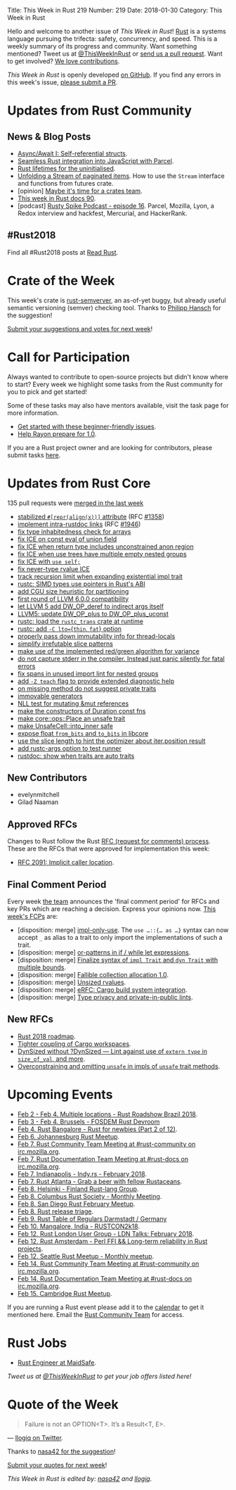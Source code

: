 Title: This Week in Rust 219
Number: 219
Date: 2018-01-30
Category: This Week in Rust

Hello and welcome to another issue of *This Week in Rust*!
[Rust](http://rust-lang.org) is a systems language pursuing the trifecta: safety, concurrency, and speed.
This is a weekly summary of its progress and community.
Want something mentioned? Tweet us at [@ThisWeekInRust](https://twitter.com/ThisWeekInRust) or [send us a pull request](https://github.com/cmr/this-week-in-rust).
Want to get involved? [We love contributions](https://github.com/rust-lang/rust/blob/master/CONTRIBUTING.md).

*This Week in Rust* is openly developed [on GitHub](https://github.com/cmr/this-week-in-rust).
If you find any errors in this week's issue, [please submit a PR](https://github.com/cmr/this-week-in-rust/pulls).

# Updates from Rust Community

## News & Blog Posts

* [Async/Await I: Self-referential structs](https://boats.gitlab.io/blog/post/2018-01-25-async-i-self-referential-structs/).
* [Seamless Rust integration into JavaScript with Parcel](https://medium.com/@devongovett/parcel-v1-5-0-released-source-maps-webassembly-rust-and-more-3a6385e43b95).
* [Rust lifetimes for the uninitialised](http://asquera.de/blog/2018-01-29/rust-lifetimes-for-the-uninitialised/).
* [Unfolding a Stream of paginated items](http://xion.io/post/code/rust-unfold-pagination.html). How to use the `Stream` interface and functions from futures crate.
* [opinion] [Maybe it's time for a crates team](https://beyermatthias.de/blog/2018/01/31/maybe-its-time-for-a-crates-team/).
* [This week in Rust docs 90](https://guillaumegomez.github.io/this-week-in-rust-docs/blog/this-week-in-rust-docs-90).
* [podcast] [Rusty Spike Podcast - episode 16](https://rusty-spike.blubrry.net/2018/01/25/episode-16-jan-24-2018/). Parcel, Mozilla, Lyon, a Redox interview and hackfest, Mercurial, and HackerRank.

## #Rust2018

Find all #Rust2018 posts at [Read Rust](http://readrust.net/rust2018/).

# Crate of the Week

This week's crate is [rust-semverver](https://github.com/rust-lang-nursery/rust-semverver), an as-of-yet buggy, but already useful semantic versioning (semver) checking tool. Thanks to [Philipp Hansch](https://users.rust-lang.org/u/phansch) for the suggestion!

[Submit your suggestions and votes for next week][submit_crate]!

[submit_crate]: https://users.rust-lang.org/t/crate-of-the-week/2704

# Call for Participation

Always wanted to contribute to open-source projects but didn't know where to start?
Every week we highlight some tasks from the Rust community for you to pick and get started!

Some of these tasks may also have mentors available, visit the task page for more information.

* [Get started with these beginner-friendly issues](https://www.rustaceans.org/findwork/starters).
* [Help Rayon prepare for 1.0](https://users.rust-lang.org/t/rayon-1-0-on-feb-14/14950).

If you are a Rust project owner and are looking for contributors, please submit tasks [here][guidelines].

[guidelines]: https://users.rust-lang.org/t/twir-call-for-participation/4821

# Updates from Rust Core

135 pull requests were [merged in the last week][merged]

[merged]: https://github.com/search?q=is%3Apr+org%3Arust-lang+is%3Amerged+merged%3A2017-01-22..2018-01-29

* [stabilized `#[repr(align(x))]` attribute](https://github.com/rust-lang/rust/pull/47006) (RFC [#1358](https://rust-lang.github.io/rfcs/1358-repr-align))
* [implement intra-rustdoc links](https://github.com/rust-lang/rust/pull/47046) (RFC [#1946](https://rust-lang.github.io/rfcs/1946-intra-rustdoc-links))
* [fix type inhabitedness check for arrays](https://github.com/rust-lang/rust/pull/47600)
* [fix ICE on const eval of union field](https://github.com/rust-lang/rust/pull/47794)
* [fix ICE when return type includes unconstrained anon region](https://github.com/rust-lang/rust/pull/47668)
* [fix ICE when use trees have multiple empty nested groups](https://github.com/rust-lang/rust/pull/47705)
* [fix ICE with `use self;`](https://github.com/rust-lang/rust/pull/47633)
* [fix never-type rvalue ICE](https://github.com/rust-lang/rust/pull/47746)
* [track recursion limit when expanding existential impl trait](https://github.com/rust-lang/rust/pull/47529)
* [rustc: SIMD types use pointers in Rust's ABI](https://github.com/rust-lang/rust/pull/47743)
* [add CGU size heuristic for partitioning](https://github.com/rust-lang/rust/pull/47415)
* [first round of LLVM 6.0.0 compatibility](https://github.com/rust-lang/rust/pull/47710)
* [let LLVM 5 add DW_OP_deref to indirect args itself](https://github.com/rust-lang/rust/pull/47688)
* [LLVM5: update DW_OP_plus to DW_OP_plus_uconst](https://github.com/rust-lang/rust/pull/47610)
* [rustc: load the `rustc_trans` crate at runtime](https://github.com/rust-lang/rust/pull/47671)
* [rustc: add `-C lto=`{`thin`, `fat`} option](https://github.com/rust-lang/rust/pull/47521)
* [properly pass down immutability info for thread-locals](https://github.com/rust-lang/rust/pull/47425)
* [simplify irrefutable slice patterns](https://github.com/rust-lang/rust/pull/47374)
* [make use of the implemented red/green algorithm for variance](https://github.com/rust-lang/rust/pull/47696)
* [do not capture stderr in the compiler. Instead just panic silently for fatal errors](https://github.com/rust-lang/rust/pull/47634)
* [fix spans in unused import lint for nested groups](https://github.com/rust-lang/rust/pull/47726)
* [add `-Z teach` flag to provide extended diagnostic help](https://github.com/rust-lang/rust/pull/47652)
* [on missing method do not suggest private traits](https://github.com/rust-lang/rust/pull/47534)
* [immovable generators](https://github.com/rust-lang/rust/pull/45337)
* [NLL test for mutating &mut references](https://github.com/rust-lang/rust/pull/47609)
* [make the constructors of Duration const fns](https://github.com/rust-lang/rust/pull/47300)
* [make core::ops::Place an unsafe trait](https://github.com/rust-lang/rust/pull/47299)
* [make UnsafeCell::into_inner safe](https://github.com/rust-lang/rust/pull/47204)
* [expose float `from_bits` and `to_bits` in libcore](https://github.com/rust-lang/rust/pull/46931)
* [use the slice length to hint the optimizer about iter.position result](https://github.com/rust-lang/rust/pull/47772)
* [add rustc-args option to test runner](https://github.com/rust-lang/rust/pull/47558)
* [rustdoc: show when traits are auto traits](https://github.com/rust-lang/rust/pull/47672)

## New Contributors

* evelynmitchell
* Gilad Naaman

## Approved RFCs

Changes to Rust follow the Rust [RFC (request for comments)
process](https://github.com/rust-lang/rfcs#rust-rfcs). These
are the RFCs that were approved for implementation this week:

* [RFC 2091: Implicit caller location](https://github.com/rust-lang/rfcs/pull/2091).

## Final Comment Period

Every week [the team](https://www.rust-lang.org/team.html) announces the
'final comment period' for RFCs and key PRs which are reaching a
decision. Express your opinions now. [This week's FCPs][fcp] are:

[fcp]: https://github.com/rust-lang/rfcs/labels/final-comment-period

* [disposition: merge] [impl-only-use](https://github.com/rust-lang/rfcs/pull/2166). The `use …::{… as …}` syntax can now accept `_` as alias to a trait to only import the implementations of such a trait.
* [disposition: merge] [or-patterns in if / while let expressions](https://github.com/rust-lang/rfcs/pull/2175).
* [disposition: merge] [Finalize syntax of `impl Trait` and `dyn Trait` with multiple bounds](https://github.com/rust-lang/rfcs/pull/2250).
* [disposition: merge] [Fallible collection allocation 1.0](https://github.com/rust-lang/rfcs/pull/2116).
* [disposition: merge] [Unsized rvalues](https://github.com/rust-lang/rfcs/pull/1909).
* [disposition: merge] [eRFC: Cargo build system integration](https://github.com/rust-lang/rfcs/pull/2136).
* [disposition: merge] [Type privacy and private-in-public lints](https://github.com/rust-lang/rfcs/pull/2145).

## New RFCs

* [Rust 2018 roadmap](https://github.com/rust-lang/rfcs/pull/2314).
* [Tighter coupling of Cargo workspaces](https://github.com/rust-lang/rfcs/pull/2315).
* [DynSized without ?DynSized — Lint against use of `extern type` in `size_of_val`, and more](https://github.com/rust-lang/rfcs/pull/2310).
* [Overconstraining and omitting `unsafe` in impls of `unsafe` trait methods](https://github.com/rust-lang/rfcs/pull/2316).

# Upcoming Events

* [Feb  2 - Feb 4. Multiple locations - Rust Roadshow Brazil 2018](https://mozillabr.org/2017/12/anunciando-o-rust-roadshow-brasil-2018-para-mobilizadores-de-todo-o-brasil/).
* [Feb  3 - Feb 4. Brussels - FOSDEM Rust Devroom](https://fosdem.org/2018/schedule/track/rust/)
* [Feb  4. Rust Bangalore - Rust for newbies (Part 2 of 12)](https://www.meetup.com/rustox/events/247201900/).
* [Feb  6. Johannesburg Rust Meetup](https://www.meetup.com/Johannesburg-Rust-Meetup/).
* [Feb  7. Rust Community Team Meeting at #rust-community on irc.mozilla.org](https://chat.mibbit.com/?server=irc.mozilla.org&channel=%23rust-community).
* [Feb  7. Rust Documentation Team Meeting at #rust-docs on irc.mozilla.org](https://chat.mibbit.com/?server=irc.mozilla.org&channel=%23rust-docs).
* [Feb  7. Indianapolis - Indy.rs - February 2018](https://www.meetup.com/indyrs/events/246726699/).
* [Feb  7. Rust Atlanta - Grab a beer with fellow Rustaceans](https://www.meetup.com/Rust-ATL/events/rhvgrmyxdbkb/).
* [Feb  8. Helsinki - Finland Rust-lang Group](https://www.meetup.com/Finland-Rust-Meetup/events/246866694/).
* [Feb  8. Columbus Rust Society - Monthly Meeting](https://www.meetup.com/columbus-rs/events/czcwhlyxdblb/).
* [Feb  8. San Diego Rust February Meetup](https://www.meetup.com/San-Diego-Rust/events/246906809/).
* [Feb  8. Rust release triage](https://internals.rust-lang.org/t/release-cycle-triage-proposal/3544).
* [Feb  9. Rust Table of Regulars Darmstadt / Germany](https://www.meetup.com/Rust-Rhein-Main/events/246744631)
* [Feb 10. Mangalore, India - RUSTCON2k18](https://www.rustcon2k18.in/).
* [Feb 12. Rust London User Group - LDN Talks: February 2018](https://www.meetup.com/Rust-London-User-Group/events/246860921/).
* [Feb 12. Rust Amsterdam - Perl FFI && Long-term reliability in Rust projects](https://www.meetup.com/Rust-Amsterdam/events/247120013/).
* [Feb 12. Seattle Rust Meetup - Monthly meetup](https://www.meetup.com/Seattle-Rust-Meetup/events/hztzcpyxdbqb/).
* [Feb 14. Rust Community Team Meeting at #rust-community on irc.mozilla.org](https://chat.mibbit.com/?server=irc.mozilla.org&channel=%23rust-community).
* [Feb 14. Rust Documentation Team Meeting at #rust-docs on irc.mozilla.org](https://chat.mibbit.com/?server=irc.mozilla.org&channel=%23rust-docs).
* [Feb 15. Cambridge Rust Meetup](https://www.meetup.com/Cambridge-Rust-Meetup/events/mgtcwnyxdbtb/).

If you are running a Rust event please add it to the [calendar] to get
it mentioned here. Email the [Rust Community Team][community] for access.

[calendar]: https://www.google.com/calendar/embed?src=apd9vmbc22egenmtu5l6c5jbfc%40group.calendar.google.com
[community]: mailto:community-team@rust-lang.org

# Rust Jobs

* [Rust Engineer at MaidSafe](https://maidsafe.net/careers.html#rust_engineer).

*Tweet us at [@ThisWeekInRust](https://twitter.com/ThisWeekInRust) to get your job offers listed here!*

# Quote of the Week

> Failure is not an OPTION<T\>.
> It’s a Result<T, E\>.

— [llogiq on Twitter](https://twitter.com/llogiq/status/956051804374134785).

Thanks to [nasa42 for the suggestion](https://users.rust-lang.org/t/twir-quote-of-the-week/328/484)!

[Submit your quotes for next week][submit]!

[submit]: http://users.rust-lang.org/t/twir-quote-of-the-week/328

*This Week in Rust is edited by: [nasa42](https://github.com/nasa42) and [llogiq](https://github.com/llogiq).*
